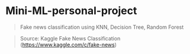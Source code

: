 # Mini-ML-personal-project
> Fake news classification using KNN, Decision Tree, Random Forest

> Source: Kaggle Fake News Classification (https://www.kaggle.com/c/fake-news)
